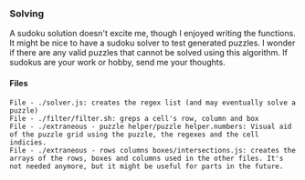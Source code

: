 ### Solving
A sudoku solution doesn't excite me, though I enjoyed writing the functions. It might be nice to have a sudoku solver to test generated puzzles. I wonder if there are any valid puzzles that cannot be solved using this algorithm. If sudokus are your work or hobby, send me your thoughts.

#### Files

	File - ./solver.js: creates the regex list (and may eventually solve a puzzle)
	File - ./filter/filter.sh: greps a cell's row, column and box
	File - ./extraneous - puzzle helper/puzzle helper.numbers: Visual aid of the puzzle grid using the puzzle, the regexes and the cell indicies.
	File - ./extraneous - rows columns boxes/intersections.js: creates the arrays of the rows, boxes and columns used in the other files. It's not needed anymore, but it might be useful for parts in the future.

